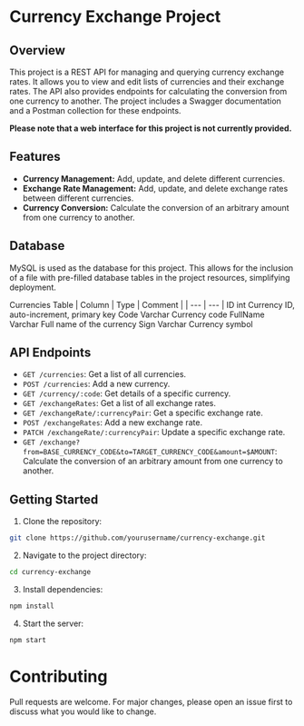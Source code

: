 # Currency Exchange Project
## Overview
This project is a REST API for managing and querying currency exchange rates. It allows you to view and edit lists of currencies and their exchange rates. The API also provides endpoints for calculating the conversion from one currency to another. The project includes a Swagger documentation and a Postman collection for these endpoints.

**Please note that a web interface for this project is not currently provided.**

## Features
- **Currency Management:** Add, update, and delete different currencies.
- **Exchange Rate Management:** Add, update, and delete exchange rates between different currencies.
- **Currency Conversion:** Calculate the conversion of an arbitrary amount from one currency to another.


## Database
MySQL is used as the database for this project. This allows for the inclusion of a file with pre-filled database tables in the project resources, simplifying deployment.

Currencies Table
| Column | Type | Comment |
| --- | --- |
ID	int	Currency ID, auto-increment, primary key
Code	Varchar	Currency code
FullName	Varchar	Full name of the currency
Sign	Varchar	Currency symbol

## API Endpoints
- `GET /currencies`: Get a list of all currencies.
- `POST /currencies`: Add a new currency.
- `GET /currency/:code`: Get details of a specific currency.
- `GET /exchangeRates`: Get a list of all exchange rates.
- `GET /exchangeRate/:currencyPair`: Get a specific exchange rate.
- `POST /exchangeRates`: Add a new exchange rate.
- `PATCH /exchangeRate/:currencyPair`: Update a specific exchange rate.
- `GET /exchange?from=BASE_CURRENCY_CODE&to=TARGET_CURRENCY_CODE&amount=$AMOUNT`: Calculate the conversion of an arbitrary amount from one currency to another.

## Getting Started
1. Clone the repository: 
```bash 
git clone https://github.com/yourusername/currency-exchange.git
```
2. Navigate to the project directory: 
```bash 
cd currency-exchange
```
3. Install dependencies: 
```bash 
npm install
```
4. Start the server: 
```bash 
npm start
```

# Contributing
Pull requests are welcome. For major changes, please open an issue first to discuss what you would like to change.